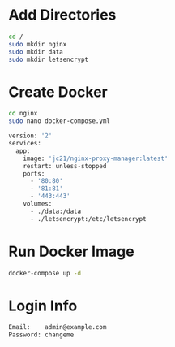 # Add Directories

```bash
cd /
sudo mkdir nginx
sudo mkdir data
sudo mkdir letsencrypt
```
# Create Docker

```bash
cd nginx 
sudo nano docker-compose.yml
```
```bash
version: '2'
services:
  app:
    image: 'jc21/nginx-proxy-manager:latest'
    restart: unless-stopped
    ports:
      - '80:80'
      - '81:81'
      - '443:443'
    volumes:
      - ./data:/data
      - ./letsencrypt:/etc/letsencrypt
```
# Run Docker Image

```bash
docker-compose up -d 
```
# Login Info

```bash
Email:    admin@example.com
Password: changeme
```